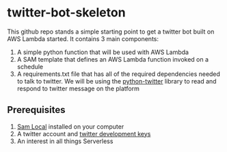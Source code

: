 # twitter-bot-skeleton

This github repo stands a simple starting point to get a twitter bot built on AWS Lambda started. It contains 3 main components:

1. A simple python function that will be used with AWS Lambda
1. A SAM template that defines an AWS Lambda function invoked on a schedule
1. A requirements.txt file that has all of the required dependencies needed to talk to twitter. We will be using the [python-twitter](https://python-twitter.readthedocs.io/en/latest/) library to read and respond to twitter message on the platform

## Prerequisites

1. [Sam Local](https://github.com/awslabs/aws-sam-local) installed on your computer
1. A twitter account and [twitter development keys](https://developer.twitter.com/)
1. An interest in all things Serverless
